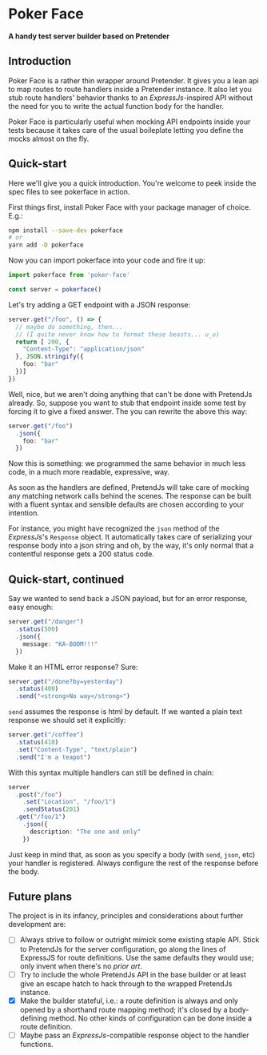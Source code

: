 Poker Face
==========
**A handy test server builder based on Pretender**


Introduction
------------

Poker Face is a rather thin wrapper around Pretender. It gives you
a lean api to map routes to route handlers inside a Pretender
instance. It also let you stub route handlers' behavior thanks to
an _ExpressJs_-inspired API without the need for you to write the
actual function body for the handler.

Poker Face is particularly useful when mocking API endpoints inside
your tests because it takes care of the usual boileplate letting you
define the mocks almost on the fly.

Quick-start
-----------
Here we'll give you a quick introduction. You're welcome to peek
inside the spec files to see pokerface in action.

First things first, install Poker Face with your package manager
of choice. E.g.:

```sh
npm install --save-dev pokerface
# or
yarn add -D pokerface
```

Now you can import pokerface into your code and fire it up:

```ts
import pokerface from 'poker-face'

const server = pokerface()
```

Let's try adding a GET endpoint with a JSON response:

```ts
server.get("/foo", () => {
  // maybe do something, then...
  // (I quite never know how to format these beasts... u_u)
  return [ 200, {
    "Content-Type": "application/json"
  }, JSON.stringify({
    foo: "bar"
  })]
})
```

Well, nice, but we aren't doing anything that can't be done with
PretendJs already. So, suppose you want to stub that endpoint inside
some test by forcing it to give a fixed answer. The you can
rewrite the above this way:

```ts
server.get("/foo")
  .json({
    foo: "bar"
  })
```

Now this is something: we programmed the same behavior in much
less code, in a much more readable, expressive, way.

As soon as the handlers are defined, PretendJs will take care of
mocking any matching network calls behind the scenes. The response
can be built with a fluent syntax and sensible defaults are chosen
according to your intention.

For instance, you might have recognized the `json` method of the _ExpressJs_'s `Response` object. It automatically takes care of serializing your response body into a json string and oh, by the way, it's only normal that a contentful response gets a 200 status code.


Quick-start, continued
----------------------

Say we wanted to send back a JSON payload, but for an error
response, easy enough:

```ts
server.get("/danger")
  .status(500)
  .json({
    message: "KA-BOOM!!!"
  })
```

Make it an HTML error response? Sure:

```ts
server.get("/done?by=yesterday")
  .status(400)
  .send("<strong>No way</strong>")
```

`send` assumes the response is html by default. If we wanted a 
plain text response we should set it explicitly:

```ts
server.get("/coffee")
  .status(418)
  .set("Content-Type", "text/plain")
  .send("I'm a teapot")
```

With this syntax multiple handlers can still be defined in chain:

```ts
server
  .post("/foo")
    .set("Location", "/foo/1")
    .sendStatus(201)
  .get("/foo/1")
    .json({
      description: "The one and only"
    })
```

Just keep in mind that, as soon as you specify a body (with `send`,
`json`, etc) your handler is registered. Always configure the rest
of the response before the body.


Future plans
------------

The project is in its infancy, principles and considerations about
further development are:

- [ ] Always strive to follow or outright mimick some existing staple
  API. Stick to PretendJs for the server configuration, go along
  the lines of ExpressJS for route definitions. Use the same defaults they
  would use; only invent when there's no _prior art_.
- [ ] Try to include the whole PretendJs API in the base builder or
  at least give an escape hatch to hack through to the wrapped
  PretendJs instance.
- [x] Make the builder stateful, i.e.: a route definition is always
  and only opened by a shorthand route mapping method; it's closed
  by a body-defining method. No other kinds of configuration can be done
  inside a route definition.
- [ ] Maybe pass an _ExpressJs_-compatible response object to the
  handler functions.